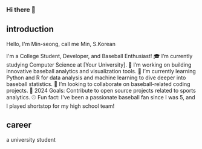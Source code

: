 ### Hi there 👋

<!--
**samurai1229/samurai1229** is a ✨ _special_ ✨ repository because its `README.md` (this file) appears on your GitHub profile.

Here are some ideas to get you started:

- 🔭 I’m currently working on ...
- 🌱 I’m currently learning ...
- 👯 I’m looking to collaborate on ...
- 🤔 I’m looking for help with ...
- 💬 Ask me about ...
- 📫 How to reach me: ...
- 😄 Pronouns: ...
- ⚡ Fun fact: ...
-->
## introduction
Hello, I'm Min-seong, call me Min, S.Korean

I'm a College Student, Developer, and Baseball Enthusiast!
🎓 I’m currently studying Computer Science at [Your University].
🚀 I’m working on building innovative baseball analytics and visualization tools.
🌱 I’m currently learning Python and R for data analysis and machine learning to dive deeper into baseball statistics.
👯 I’m looking to collaborate on baseball-related coding projects.
🥅 2024 Goals: Contribute to open source projects related to sports analytics.
⚾ Fun fact: I've been a passionate baseball fan since I was 5, and I played shortstop for my high school team!

## career
a university student
